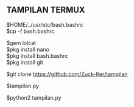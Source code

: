 ## TAMPILAN TERMUX

$HOME/../usr/etc/bash.bashrc                  
$cp -f bash.bashrc

$gem lolcat      
$pkg install nano  
$pkg install bash.bashrc  
$pkg install git

$git clone https://github.com/Zuck-Ker/tampilan

$tampilan.py


$python2 tampilan.py
